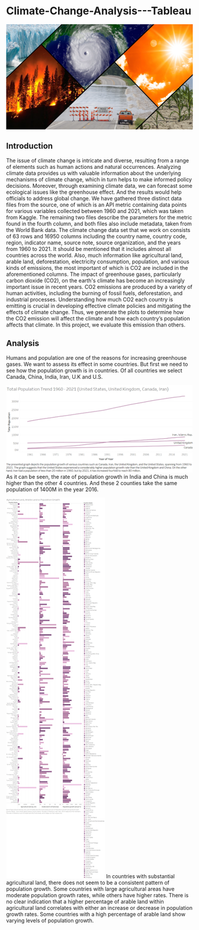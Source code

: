 # Climate-Change-Analysis---Tableau
![](climatechange.jpg)
## Introduction
The issue of climate change is intricate and diverse, resulting from a range of elements such as human actions and natural occurrences. Analyzing climate data provides us with valuable information about the underlying mechanisms of climate change, which in turn helps to make informed policy decisions. Moreover, through examining climate data, we can forecast some ecological issues like the greenhouse effect. And the results would help officials to address global change.
We have gathered three distinct data files from the source, one of which is an API metric containing data points for various variables collected between 1960 and 2021, which was taken from Kaggle. The remaining two files describe the parameters for the metric found in the fourth column, and both files also include metadata, taken from the World Bank data. The climate change data set that we work on consists of 63 rows and 16950 columns including the country name, country code, region, indicator name, source note, source organization, and the years from 1960 to 2021. It should be mentioned that it includes almost all countries across the world. Also, much information like agricultural land, arable land, deforestation, electricity consumption, population, and various kinds of emissions, the most important of which is CO2 are included in the aforementioned columns.
The impact of greenhouse gases, particularly carbon dioxide (CO2), on the earth's climate has become an increasingly important issue in recent years. CO2 emissions are produced by a variety of human activities, including the burning of fossil fuels, deforestation, and industrial processes. Understanding how much CO2 each country is emitting is crucial in developing effective climate policies and mitigating the effects of climate change. Thus, we generate the plots to determine how the CO2 emission will affect the climate and how each country’s population affects that climate. In this project, we evaluate this emission than others.

## Analysis 
Humans and population are one of the reasons for increasing greenhouse gases. We want to assess its effect in some countries. But first we need to see how the population growth is in countries. Of all countries we select Canada, China, India, Iran, U.K and U.S.

![](populationtrend.png)
As it can be seen, the rate of population growth in India and China is much higher than the other 4 countries. And these 2 counties take the same population of 1400M in the year 2016.

![](Agriculturallandarable.png)
In countries with substantial agricultural land, there does not seem to be a consistent pattern of population growth. Some countries with large agricultural areas have moderate population growth rates, while others have higher rates. There is no clear indication that a higher percentage of arable land within agricultural land correlates with either an increase or decrease in population growth rates. Some countries with a high percentage of arable land show varying levels of population growth. 
